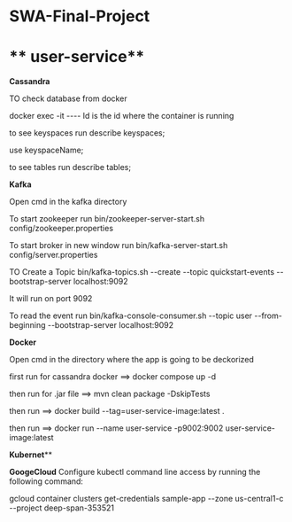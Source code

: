 # SWA-Final-Project
# ** user-service**


********Cassandra********

TO check database from docker 

docker exec -it <Id> ---- Id is the id where the container is running

to see keyspaces run describe keyspaces;

use keyspaceName;

to see tables run describe tables;


 

********Kafka********

Open cmd in the kafka directory

To  start zookeeper run  bin/zookeeper-server-start.sh config/zookeeper.properties

To start broker in new window run bin/kafka-server-start.sh config/server.properties

TO Create a Topic bin/kafka-topics.sh --create --topic quickstart-events --bootstrap-server localhost:9092

It will run on port 9092 

To read the event run bin/kafka-console-consumer.sh --topic user --from-beginning --bootstrap-server localhost:9092

********Docker********

Open cmd in the directory where the app is going to be deckorized

first run for cassandra docker ==> docker compose up -d

then run for .jar file ==> mvn clean package -DskipTests

then run ==>  docker build --tag=user-service-image:latest .

then run ==> docker run --name user-service -p9002:9002 user-service-image:latest 

********Kubernet**********


********GoogeCloud********
Configure kubectl  command line access by running the following command:

gcloud container clusters get-credentials sample-app --zone us-central1-c --project deep-span-353521

